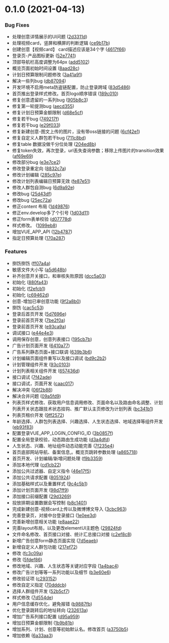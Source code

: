 # 0.1.0 (2021-04-13)


### Bug Fixes

* 处理创意详情展示的UI问题 ([2d3311d](https://10.200.0.140/frontPlatform/wenwo-flow-platform-web/commits/2d3311df34e0f91a792d688f599b134f927fc1d0))
* 处理视频card，竖屏和横屏的判断逻辑 ([ce9b17b](https://10.200.0.140/frontPlatform/wenwo-flow-platform-web/commits/ce9b17b71ebdd7e6c8c88b3f29a68868248c88f2))
* 创建创意【视频card】 card描述应该是34个字 ([4617f66](https://10.200.0.140/frontPlatform/wenwo-flow-platform-web/commits/4617f66dcb8a149b38e0557c90597bf94acb488e))
* 登录页-产品图标更新 ([52e7741](https://10.200.0.140/frontPlatform/wenwo-flow-platform-web/commits/52e7741c714491ef28f350778c67f08769fe3715))
* 顶部导航栏高度调整为64px ([add5102](https://10.200.0.140/frontPlatform/wenwo-flow-platform-web/commits/add5102fedd13c8b1fbb40d3c5369bc8486d1aab))
* 概览页面初始时间设置 ([8aad28c](https://10.200.0.140/frontPlatform/wenwo-flow-platform-web/commits/8aad28c1fca6ad3447748451b2e626a7c4aff2c9))
* 计划日预算限制问题修改 ([3a41a91](https://10.200.0.140/frontPlatform/wenwo-flow-platform-web/commits/3a41a91321463a62083517640d5ceb32fcea1ae1))
* 解决一些列bug ([db87094](https://10.200.0.140/frontPlatform/wenwo-flow-platform-web/commits/db870943b3e3e99e63022e99f9ee6ca4dd8058d4))
* 开发环境不启用meta防盗链配置，防止登录跨域 ([83d5486](https://10.200.0.140/frontPlatform/wenwo-flow-platform-web/commits/83d54866af7cf0050ca22ac1d883d817eed1db89))
* 首页推出登录样式修改。首页logo顺序错误 ([189c010](https://10.200.0.140/frontPlatform/wenwo-flow-platform-web/commits/189c010681d7d5e8ad8b1239cd0b56c526c72202))
* 修复创意遗留的一系列bug ([905b8c3](https://10.200.0.140/frontPlatform/wenwo-flow-platform-web/commits/905b8c33a81bbcfa373d95b66b60b9cf4f4f9e41))
* 修复第一轮提测bug ([aecd355](https://10.200.0.140/frontPlatform/wenwo-flow-platform-web/commits/aecd355a0978b468ee37a06b20889f977c3555dd))
* 修复计划日预算金额限制 ([d68e5cf](https://10.200.0.140/frontPlatform/wenwo-flow-platform-web/commits/d68e5cf4be76c79e19862449f21c9693dd35a78f))
* 修复若干bug ([749217f](https://10.200.0.140/frontPlatform/wenwo-flow-platform-web/commits/749217ff983b15f608de00f271c2585ce5003082))
* 修复若干bug ([e29f033](https://10.200.0.140/frontPlatform/wenwo-flow-platform-web/commits/e29f03302c8b3ff8b146d811839684181e686b62))
* 修复新建创意-图文上传的图片，没有带oss链接的问题 ([6cf42e1](https://10.200.0.140/frontPlatform/wenwo-flow-platform-web/commits/6cf42e17733f5eed25d0a25a385c00d429417278))
* 修复自定义人群包若干bug ([711c8bd](https://10.200.0.140/frontPlatform/wenwo-flow-platform-web/commits/711c8bd2e3b2387d3872d434efaea6c6133e8233))
* 修复table 数据没做千分位处理 ([204ed8b](https://10.200.0.140/frontPlatform/wenwo-flow-platform-web/commits/204ed8b855977235633cb4cf722d7906e7f4b00c))
* 修复token失效，再次登录，url丢失查询参数；移除上传图片的transition效果 ([af69e69](https://10.200.0.140/frontPlatform/wenwo-flow-platform-web/commits/af69e6931043506ad40cb69babc16c710698e7cf))
* 修改部分bug ([e3e7ce2](https://10.200.0.140/frontPlatform/wenwo-flow-platform-web/commits/e3e7ce257dd324a3d220b3f57b9b50847eda9eb3))
* 修改登录重定向 ([8832c7a](https://10.200.0.140/frontPlatform/wenwo-flow-platform-web/commits/8832c7a1c74dffdad5c42bb9d3d9e270916e9b1d))
* 修改计划编辑 ([285c97e](https://10.200.0.140/frontPlatform/wenwo-flow-platform-web/commits/285c97eb06ee64ccdbca6f3d06f00bfa056a9ac9))
* 修改计划列表编辑日预算无效 ([fe87e51](https://10.200.0.140/frontPlatform/wenwo-flow-platform-web/commits/fe87e51b492d432881ae116bf676cce9b940de47))
* 修改人群包自测bug ([6d9a92e](https://10.200.0.140/frontPlatform/wenwo-flow-platform-web/commits/6d9a92e79f716859e94c728dbd48541afbf7d731))
* 修改bug ([25d43df](https://10.200.0.140/frontPlatform/wenwo-flow-platform-web/commits/25d43df1d4a8bc1fbd93c5ea8e9a3694aa5ebacb))
* 修改bug ([25ec72a](https://10.200.0.140/frontPlatform/wenwo-flow-platform-web/commits/25ec72a826028864a67c56a062431fec1c2fb94d))
* 修正content 布局 ([1d49876](https://10.200.0.140/frontPlatform/wenwo-flow-platform-web/commits/1d49876051b120023a6e4aaab2d64a22a1206b6b))
* 修正env.develop多了个引号 ([1d03d11](https://10.200.0.140/frontPlatform/wenwo-flow-platform-web/commits/1d03d11151e6152836c9b66deae9466c79365b62))
* 修正form表单校验 ([d07778d](https://10.200.0.140/frontPlatform/wenwo-flow-platform-web/commits/d07778d16e0f57502425cc2d24b541c9fe1a2e28))
* 样式修改。 ([1099eb8](https://10.200.0.140/frontPlatform/wenwo-flow-platform-web/commits/1099eb82d6eee209652be5bd4c7bd4070ceb959c))
* 增加VUE_APP_API ([12b4787](https://10.200.0.140/frontPlatform/wenwo-flow-platform-web/commits/12b47876263bbc8d1d4be6728209156b081946c6))
* 指定日预算处理 ([170a287](https://10.200.0.140/frontPlatform/wenwo-flow-platform-web/commits/170a2872d3bd86cc1ca6c6adfe51027d19777050))


### Features

*  捯饬捯饬 ([ff07a4a](https://10.200.0.140/frontPlatform/wenwo-flow-platform-web/commits/ff07a4af9860717cdbb6d419320c995a18156463))
*  敏感文件大小写 ([a5d648b](https://10.200.0.140/frontPlatform/wenwo-flow-platform-web/commits/a5d648b8771c408b2a8fa531919cbd1096916b5c))
* 补齐创意开关接口，和审核失败原因 ([dcc5a03](https://10.200.0.140/frontPlatform/wenwo-flow-platform-web/commits/dcc5a0329717c1d0a60cdc72e62505a027a8c1e4))
* 初始化 ([880fa43](https://10.200.0.140/frontPlatform/wenwo-flow-platform-web/commits/880fa4376d55b60dc43dc1d3be1362a16219ba50))
* 初始化 ([f2efcb1](https://10.200.0.140/frontPlatform/wenwo-flow-platform-web/commits/f2efcb1e277e390b8ded272d111a0bdc217ef921))
* 初始化 ([c69462d](https://10.200.0.140/frontPlatform/wenwo-flow-platform-web/commits/c69462d5f31d6f2a19f65be933431870aecf4851))
* 创意-增加已审创意功能 ([9f2a8b0](https://10.200.0.140/frontPlatform/wenwo-flow-platform-web/commits/9f2a8b040e4a2a3d980907948b09c121032e1912))
* 捯饬 ([cac5c53](https://10.200.0.140/frontPlatform/wenwo-flow-platform-web/commits/cac5c5303ee3fc73a26c1462cbae409f8c083b75))
* 登录后首页开发 ([5d7696e](https://10.200.0.140/frontPlatform/wenwo-flow-platform-web/commits/5d7696e788583e17b53c345873bc173376a30b42))
* 登录前首页开发 ([7be2f0a](https://10.200.0.140/frontPlatform/wenwo-flow-platform-web/commits/7be2f0a6099874c6f004340842770d462d722a2c))
* 登录前首页开发 ([e93ca9a](https://10.200.0.140/frontPlatform/wenwo-flow-platform-web/commits/e93ca9a0c0413644ac3a3f2109816a64356ab9dc))
* 调试接口 ([e44e4e3](https://10.200.0.140/frontPlatform/wenwo-flow-platform-web/commits/e44e4e38939e5bef9f4757ac04dd7cc8eb924b8f))
* 调用保存创意，创意列表接口 ([195cb7b](https://10.200.0.140/frontPlatform/wenwo-flow-platform-web/commits/195cb7b1f1860319383b50b62d0fa601f3d32f22))
* 广告计划页面开发 ([6410a77](https://10.200.0.140/frontPlatform/wenwo-flow-platform-web/commits/6410a7760f8f42b3dd1d36280c772f935d17e468))
* 广告系列静态页面+接口联调 ([639b3b6](https://10.200.0.140/frontPlatform/wenwo-flow-platform-web/commits/639b3b6f08f3f7831a80ae99039934393c1231cd))
* 计划编辑页面组件重写以及接口调试 ([bd9c2b2](https://10.200.0.140/frontPlatform/wenwo-flow-platform-web/commits/bd9c2b2ee846142869943c9570f4a2f5590fca02))
* 计划管理组件开发 ([93c0103](https://10.200.0.140/frontPlatform/wenwo-flow-platform-web/commits/93c010339f92a1e09a442b9ed1581b472fddef29))
* 计划列表相关组件开发 ([657436d](https://10.200.0.140/frontPlatform/wenwo-flow-platform-web/commits/657436dd853c412244c9c6ff88c02a8b5413d2f3))
* 接口调试 ([7f42ade](https://10.200.0.140/frontPlatform/wenwo-flow-platform-web/commits/7f42ade8bb41b422210a3df5191c7844a84354be))
* 接口调试，页面开发 ([caac017](https://10.200.0.140/frontPlatform/wenwo-flow-platform-web/commits/caac0178d1a739b9e44c9891ab0225a55a11b04b))
* 解决冲突 ([06f2b88](https://10.200.0.140/frontPlatform/wenwo-flow-platform-web/commits/06f2b889f4014ff4ce30bf38d348190f7679f6e4))
* 解决合并问题 ([09a5fd9](https://10.200.0.140/frontPlatform/wenwo-flow-platform-web/commits/09a5fd95e8cbd4bf6bbf401fcca762118b5e93d1))
* 列表页样式修改、获取用户信息调用修改、页面命名以及路由命名调整、计划列表开关状态跟技术状态挂钩、推广默认主页修改为计划列表 ([bc341b1](https://10.200.0.140/frontPlatform/wenwo-flow-platform-web/commits/bc341b1c6b43740128deffc2993079165884feac))
* 列表页租价开发 ([9ff2572](https://10.200.0.140/frontPlatform/wenwo-flow-platform-web/commits/9ff2572cd07e8e92f3d71ad15287d2583f26bccc))
* 年龄选择、人群包列表选择、兴趣选择、人生状态选择、地域选择等组件开发 ([eb93f83](https://10.200.0.140/frontPlatform/wenwo-flow-platform-web/commits/eb93f8324bc36559ea4ca038cb07e7bc02b95211))
* 配置登录VUE_APP_LOGIN_CONFIG_ID ([3b0857f](https://10.200.0.140/frontPlatform/wenwo-flow-platform-web/commits/3b0857f28f0d87461cac2ac80c8b1f0633f2566e))
* 配置全局登录校验，动态路由生成功能 ([d3a4dfd](https://10.200.0.140/frontPlatform/wenwo-flow-platform-web/commits/d3a4dfdab7c8093c93e5cf81377db24fe33f9f5d))
* 人生状态、兴趣、地址组件动态动能完善 ([7f235e4](https://10.200.0.140/frontPlatform/wenwo-flow-platform-web/commits/7f235e4e1947d53f08c8aa8a2e1ebad23e5ba50a))
* 首页底部网站导航、备案信息,。概览页跳转参数处理 ([a865718](https://10.200.0.140/frontPlatform/wenwo-flow-platform-web/commits/a865718a765768211fed86b4118bcf64674acefc))
* 首页开发、计划编辑/新增问题处理 ([f9b3359](https://10.200.0.140/frontPlatform/wenwo-flow-platform-web/commits/f9b3359f56af4d8d2c4b546f59429d87da2d041a))
* 添加本地代理 ([cd1cb22](https://10.200.0.140/frontPlatform/wenwo-flow-platform-web/commits/cd1cb220fe443952be834209b032da9f1a53f288))
* 添加公共过滤器、自定义指令 ([46e17f5](https://10.200.0.140/frontPlatform/wenwo-flow-platform-web/commits/46e17f5a14f4276c6ec5944a04cf1a0134cb08cd))
* 添加公共请求配置 ([8051924](https://10.200.0.140/frontPlatform/wenwo-flow-platform-web/commits/80519248c8c1bcd8133f9129ba7ab1bde002b674))
* 添加基础样式以及重置样式 ([9c4c5b1](https://10.200.0.140/frontPlatform/wenwo-flow-platform-web/commits/9c4c5b15e602a07f40559094dbe730afdc9813ad))
* 添加计划页面开发 ([98d7ff9](https://10.200.0.140/frontPlatform/wenwo-flow-platform-web/commits/98d7ff96bbb87eda126807985eed7d9344fe3887))
* 添加接口前缀配置 ([29d3269](https://10.200.0.140/frontPlatform/wenwo-flow-platform-web/commits/29d3269dc6a4fd8d8e9af853e4c39cfb6a25b1a5))
* 投放排期设置数据会写控制 ([b8c1401](https://10.200.0.140/frontPlatform/wenwo-flow-platform-web/commits/b8c1401ed7cee7d555ecaf10e8b2d02e82bc5b00))
* 完成新建创意-视频card上传以及微博博文导入 ([3cbc963](https://10.200.0.140/frontPlatform/wenwo-flow-platform-web/commits/3cbc963933b1eb6681461b91ebd9bda979e82c6e))
* 完善登录页，对接中台登录接口 ([1e0ee3d](https://10.200.0.140/frontPlatform/wenwo-flow-platform-web/commits/1e0ee3d81a242292a47543abcd6e78b6e268a72d))
* 完善新增创意相关功能 ([e8aae22](https://10.200.0.140/frontPlatform/wenwo-flow-platform-web/commits/e8aae22fe3bd83fe7ac2c5f2ed92dd50d5af247a))
* 完善layout布局，以及更改elementUI主题色 ([29824fd](https://10.200.0.140/frontPlatform/wenwo-flow-platform-web/commits/29824fdb91dbce1d2ab7bb78b42e3a9d80513fd6))
* 文件命名修改、首页接口对接、统计汇总接口对接 ([c2ef8c8](https://10.200.0.140/frontPlatform/wenwo-flow-platform-web/commits/c2ef8c8db4cf9b1f4e3754c07c12de09c6c409df))
* 新增广告创意form静态页面实现 ([7d5eaeb](https://10.200.0.140/frontPlatform/wenwo-flow-platform-web/commits/7d5eaeb10c069ccd2656f0c2c6b26683419b8061))
* 新增自定义人群包功能 ([217ef72](https://10.200.0.140/frontPlatform/wenwo-flow-platform-web/commits/217ef723d140d9d4b8939f6f41d5904bda82971b))
* 修改 ([fc3c09a](https://10.200.0.140/frontPlatform/wenwo-flow-platform-web/commits/fc3c09a9a5c59131c7720282b919fd756cbcbbbc))
* 修改 ([5fdef86](https://10.200.0.140/frontPlatform/wenwo-flow-platform-web/commits/5fdef868bd4ed8db4ba6a3a7237c8fd7de045943))
* 修改地域、兴趣、人生状态等关键对应字段 ([1a4bac4](https://10.200.0.140/frontPlatform/wenwo-flow-platform-web/commits/1a4bac4ef384a32c381d757a2920a164158da1a0))
* 修改广告计划等等一系列功能以及细节 ([b3e60e6](https://10.200.0.140/frontPlatform/wenwo-flow-platform-web/commits/b3e60e66f8a78e0481a68a8519386d76a272c689))
* 修改验证项 ([c293152](https://10.200.0.140/frontPlatform/wenwo-flow-platform-web/commits/c29315202933e29765a5f291d713e295fd504e33))
* 修改自定义指定 ([70dddcb](https://10.200.0.140/frontPlatform/wenwo-flow-platform-web/commits/70dddcb073bf7caa81b90b4c86239baf5fc15a1e))
* 选择人群组件开发 ([52b5cf7](https://10.200.0.140/frontPlatform/wenwo-flow-platform-web/commits/52b5cf703d22decb2b4923716fadeee0f88dbec4))
* 样式修改 ([7d554de](https://10.200.0.140/frontPlatform/wenwo-flow-platform-web/commits/7d554decca30b0d211d90053be607ab2d51551fa))
* 用户信息缓存优化，避免报错 ([b9887fb](https://10.200.0.140/frontPlatform/wenwo-flow-platform-web/commits/b9887fbe6947efa7facefd5bc0388a99656f8781))
* 优化登录跳转后的地址转向 ([232613a](https://10.200.0.140/frontPlatform/wenwo-flow-platform-web/commits/232613af1703eedbc33b3af172ffecf47f791b16))
* 增加广告系列接口配置 ([d95a959](https://10.200.0.140/frontPlatform/wenwo-flow-platform-web/commits/d95a9599f6e0210bfad55304a862a4cd48f2a4e0))
* 增加日预算金额限制 ([1b9b81b](https://10.200.0.140/frontPlatform/wenwo-flow-platform-web/commits/1b9b81b3ca71c6287e91c69c59cc47348f72b3f3))
* 增加系列、计划、创意等初始默认名。修改首页 ([a3750b5](https://10.200.0.140/frontPlatform/wenwo-flow-platform-web/commits/a3750b5ba3ab8e158f69793c64585d03c1594587))
* 增加依赖 ([6a33aa3](https://10.200.0.140/frontPlatform/wenwo-flow-platform-web/commits/6a33aa398889b618a9c20895e5d467f71b247e8f))



